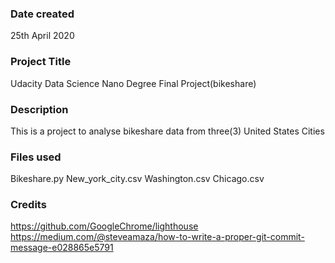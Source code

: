 ### Date created
25th April 2020

### Project Title
Udacity Data Science Nano Degree Final Project(bikeshare)

### Description
This is a project to analyse bikeshare data from three(3) United States Cities

### Files used
Bikeshare.py 
New_york_city.csv
Washington.csv
Chicago.csv

### Credits
https://github.com/GoogleChrome/lighthouse
https://medium.com/@steveamaza/how-to-write-a-proper-git-commit-message-e028865e5791
